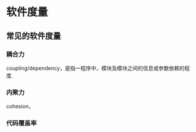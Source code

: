 # 软件度量
## 常见的软件度量
### 耦合力
coupling/dependency，是指一程序中，模块及模块之间的信息或参数依赖的程度.

### 内聚力
cohesion，

### 代码覆盖率
